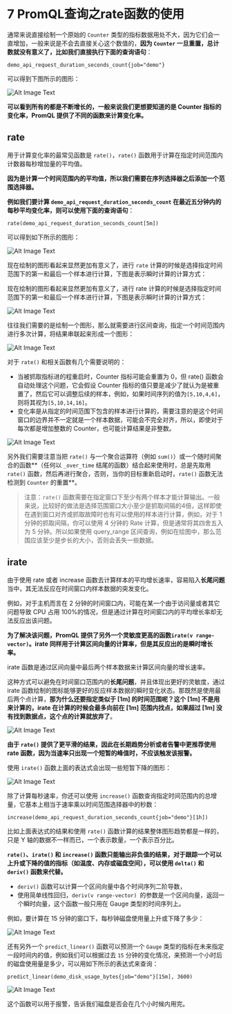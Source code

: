 # **7 PromQL查询之rate函数的使用**

通常来说直接绘制一个原始的 `Counter` 类型的指标数据用处不大，因为它们会一直增加，一般来说是不会去直接关心这个数值的，**因为 `Counter` 一旦重置，总计数就没有意义了，比如我们直接执行下面的查询语句**：

```
demo_api_request_duration_seconds_count{job="demo"}
```

可以得到下图所示的图形：


![Alt Image Text](../images/56_1.png "Body image")

**可以看到所有的都是不断增长的，一般来说我们更想要知道的是 Counter 指标的变化率，PromQL 提供了不同的函数来计算变化率。**

 
## **rate**

用于计算变化率的最常见函数是 `rate()`，`rate()` 函数用于计算在指定时间范围内计数器每秒增加量的平均值。

**因为是计算一个时间范围内的平均值，所以我们需要在序列选择器之后添加一个范围选择器。**

**例如我们要计算 `demo_api_request_duration_seconds_count` 在最近五分钟内的每秒平均变化率，则可以使用下面的查询语句**：

```
rate(demo_api_request_duration_seconds_count[5m])
```

可以得到如下所示的图形：

![Alt Image Text](../images/56_2.png "Body image")

现在绘制的图形看起来显然更加有意义了，进行 `rate` 计算的时候是选择指定时间范围下的第一和最后一个样本进行计算，下图是表示瞬时计算的计算方式：

现在绘制的图形看起来显然更加有意义了，进行 rate 计算的时候是选择指定时间范围下的第一和最后一个样本进行计算，下图是表示瞬时计算的计算方式：

![Alt Image Text](../images/56_3.png "Body image")

往往我们需要的是绘制一个图形，那么就需要进行区间查询，指定一个时间范围内进行多次计算，将结果串联起来形成一个图形：


![Alt Image Text](../images/56_4.png "Body image")

对于 `rate()` 和相关函数有几个需要说明的：

* 当被抓取指标进的程重启时，Counter 指标可能会重置为 0，但 rate() 函数会自动处理这个问题，它会假设 Counter 指标的值只要是减少了就认为是被重置了，然后它可以调整后续的样本，例如，如果时间序列的值为`[5,10,4,6]`，则将其视为`[5,10,14,16]`。
* 变化率是从指定的时间范围下包含的样本进行计算的，需要注意的是这个时间窗口的边界并不一定就是一个样本数据，可能会不完全对齐，所以，即使对于每次都是增加整数的 Counter，也可能计算结果是非整数。

![Alt Image Text](../images/56_5.png "Body image")

另外我们需要注意当把 `rate()` 与一个聚合运算符（例如 `sum()`）或一个随时间聚合的函数**（任何以 `_over_time` 结尾的函数）结合起来使用时，总是先取用 `rate()` 函数，然后再进行聚合，否则，当你的目标重新启动时，`rate()` 函数无法检测到 `Counter` 的重置**。

> 注意：`rate()` 函数需要在指定窗口下至少有两个样本才能计算输出。一般来说，比较好的做法是选择范围窗口大小至少是抓取间隔的4倍，这样即使在遇到窗口对齐或抓取故障时也有可以使用的样本进行计算，例如，对于 1 分钟的抓取间隔，你可以使用 4 分钟的 Rate 计算，但是通常将其四舍五入为 5 分钟。所以如果使用 query_range 区间查询，例如在绘图中，那么范围应该至少是步长的大小，否则会丢失一些数据。

## **irate**

由于使用 rate 或者 increase 函数去计算样本的平均增长速率，容易陷入**长尾问题**当中，其无法反应在时间窗口内样本数据的突发变化。

例如，对于主机而言在 2 分钟的时间窗口内，可能在某一个由于访问量或者其它问题导致 CPU 占用 100%的情况，但是通过计算在时间窗口内的平均增长率却无法反应出该问题。

**为了解决该问题，PromQL 提供了另外一个灵敏度更高的函数`irate(v range-vector)`。irate 同样用于计算区间向量的计算率，但是其反应出的是瞬时增长率。**

irate 函数是通过区间向量中最后两个样本数据来计算区间向量的增长速率。

这种方式可以避免在时间窗口范围内的**长尾问题**，并且体现出更好的灵敏度，通过 irate 函数绘制的图标能够更好的反应样本数据的瞬时变化状态。那既然是使用最后两个点计算，**那为什么还要指定类似于 [1m] 的时间范围呢？这个 [1m] 不是用来计算的，irate 在计算的时候会最多向前在 [1m] 范围内找点，如果超过 [1m] 没有找到数据点，这个点的计算就放弃了**。

![Alt Image Text](../images/56_6.png "Body image")

**由于 `rate()` 提供了更平滑的结果，因此在长期趋势分析或者告警中更推荐使用 rate 函数，因为当速率只出现一个短暂的峰值时，不应该触发该报警。**

使用 `irate()` 函数上面的表达式会出现一些短暂下降的图形：

![Alt Image Text](../images/56_7.png "Body image")

除了计算每秒速率，你还可以使用 `increase()` 函数查询指定时间范围内的总增量，它基本上相当于速率乘以时间范围选择器中的秒数：

```
increase(demo_api_request_duration_seconds_count{job="demo"}[1h])
```

比如上面表达式的结果和使用 `rate()` 函数计算的结果整体图形趋势都是一样的，只是 Y 轴的数据不一样而已，一个表示数量，一个表示百分比。

**`rate()`、`irate()` 和 `increase()` 函数只能输出非负值的结果，对于跟踪一个可以上升或下降的值的指标（如温度、内存或磁盘空间），可以使用 `delta()` 和 `deriv()` 函数来代替。**

* `deriv()` 函数可以计算一个区间向量中各个时间序列二阶导数，
* 使用简单线性回归，`deriv(v range-vector) `的参数是一个区间向量，返回一个瞬时向量，这个函数一般只用在 Gauge 类型的时间序列上。

例如，要计算在 15 分钟的窗口下，每秒钟磁盘使用量上升或下降了多少：

![Alt Image Text](../images/56_8.png "Body image")

还有另外一个 `predict_linear()` 函数可以预测一个 `Gauge` 类型的指标在未来指定一段时间内的值，例如我们可以根据过去 `15` 分钟的变化情况，来预测一个小时后的磁盘使用量是多少，可以用如下所示的表达式来查询：

```
predict_linear(demo_disk_usage_bytes{job="demo"}[15m], 3600)
```

![Alt Image Text](../images/56_9.png "Body image")


这个函数可以用于报警，告诉我们磁盘是否会在几个小时候内用完。


